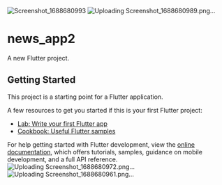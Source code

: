 ![Screenshot_1688680993](https://github.com/KarimAbdelaziz96/flutter-news-app/assets/123884612/10fdfe8c-ccc6-434f-a0c9-7f7d3d11d2ee)
![Uploading Screenshot_1688680989.png…]()
# news_app2

A new Flutter project.

## Getting Started

This project is a starting point for a Flutter application.

A few resources to get you started if this is your first Flutter project:

- [Lab: Write your first Flutter app](https://docs.flutter.dev/get-started/codelab)
- [Cookbook: Useful Flutter samples](https://docs.flutter.dev/cookbook)

For help getting started with Flutter development, view the
[online documentation](https://docs.flutter.dev/), which offers tutorials,
samples, guidance on mobile development, and a full API reference.
![Uploading Screenshot_1688680972.png…]()
![Uploading Screenshot_1688680961.png…]()
